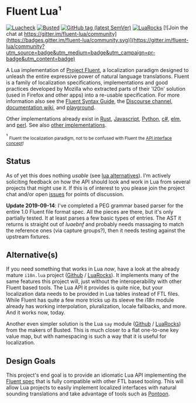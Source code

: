 # Fluent Lua¹

[![Luacheck](https://github.com/alerque/fluent-lua/workflows/Luacheck/badge.svg)](https://github.com/alerque/fluent-lua/actions)
[![Busted](https://github.com/alerque/fluent-lua/workflows/Busted/badge.svg)](https://github.com/alerque/fluent-lua/actions)
[![GitHub tag (latest SemVer)](https://img.shields.io/github/v/tag/alerque/fluent-lua)](https://github.com/alerque/fluent-lua/releases)
[![LuaRocks](https://img.shields.io/luarocks/v/alerque/fluent)](https://luarocks.org/modules/alerque/fluent)
[![Join the chat at https://gitter.im/fluent-lua/community](https://badges.gitter.im/fluent-lua/community.svg)](https://gitter.im/fluent-lua/community?utm_source=badge&utm_medium=badge&utm_campaign=pr-badge&utm_content=badge)

A Lua implementation of [Project Fluent][projectfluent], a localization paradigm designed to unleash the entire expressive power of natural language translations. Fluent is a family of localization specifications, implementations and good practices developed by Mozilla who extracted parts of their 'l20n' solution (used in Firefox and other apps) into a re-usable specification. For more information also see the [Fluent Syntax Guide][syntaxguide], the [Discourse channel][discourse], [documentation wiki][wiki], and [playground][play].

Other implementations already exist in [Rust][fluent-rs], [Javascript][fluent.js], [Python][python-fluent], [c#][fluent.net], [elm][elm-fluent], and [perl][perl-fluent]. See also [other implementations][others].

¹ <sub>Fluent the localization paradigm, not to be confused with Fluent the [API interface concept][fluentinterface]!</sub>

## Status

As of yet this does nothing *usable* (see [lua alternatives](#alternatives)). I'm actively soliciting feedback on how the API should look and work in Lua from several projects that might use it. If this is of interest to you please join the project chat and/or open [issues](https://github.com/alerque/fluent-lua/issues) for points of discussion.

**Update 2019-09-14**: I've completed a PEG grammar based parser for the entire 1.0 Fluent file format spec. All the pieces are there, but it's only partially tested. It at least parses a few basic types of entries. The AST it returns is straight out of *luaebnf* and probably needs massaging to match the reference ones (via capture groups?), then it needs testing against the upstream fixtures.

## Alternative(s)

If you need something that works in Lua *now*, have a look at the already mature `i18n.lua` project ([Github](https://github.com/kikito/i18n.lua) / [LuaRocks](https://luarocks.org/modules/kikito/i18n)). It implements many of the same features this project will, just without the interoperability with other Fluent based tools. The Lua API it provides is quite nice, but your localization data needs to be provided in Lua tables instead of FTL files. While Fluent has quite a few more tricks up its sleeve the *i18n* module already has working interpolation, pluralization, locale fallbacks, and more.  And it works now, today.

Another even simpler solution is the Lua `say` module ([Github](https://github.com/Olivine-Labs/say) / [LuaRocks](https://luarocks.org/modules/olivine-labs/say)) from the makers of Busted. This is much closer to a flat one-to-one key value map, but with namespacing is such a way that it is useful for localization.

## Design Goals

 This project's end goal is to provide an idiomatic Lua API implementing the [Fluent spec][fluent] that is fully compatible with other FTL based tooling. This will allow Lua projects to easily implement localized interfaces with natural sounding translations and take advantage of tools such as [Pontoon][pontoon].

  [discourse]: https://discourse.mozilla.org/c/fluent
  [elm-fluent]: https://github.com/elm-fluent/elm-fluent
  [fluent-rs]: https://github.com/projectfluent/fluent-rs
  [fluent.js]: https://github.com/projectfluent/fluent.js
  [fluent.net]: https://github.com/blushingpenguin/Fluent.Net
  [fluent]: https://github.com/projectfluent/fluent
  [fluentinterface]: https://en.wikipedia.org/wiki/Fluent_interface
  [others]: https://github.com/projectfluent/fluent#other-implementations
  [perl-fluent]: https://github.com/alabamenhu/Fluent
  [play]: https://projectfluent.org/play/
  [pontoon]: https://github.com/mozilla/pontoon
  [projectfluent]: https://projectfluent.org
  [python-fluent]: https://github.com/projectfluent/python-fluent
  [syntaxguide]: http://projectfluent.org/fluent/guide
  [wiki]: https://github.com/projectfluent/fluent/wiki
